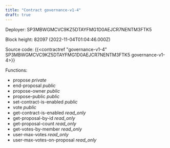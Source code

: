 ```yaml
---
title: "Contract governance-v1-4"
draft: true
---
```

Deployer: SP3MBWGMCVC9KZ5DTAYFMG1D0AEJCR7NENTM3FTK5


 



Block height: 82097 (2022-11-04T01:04:46.000Z)

Source code: {{<contractref "governance-v1-4" SP3MBWGMCVC9KZ5DTAYFMG1D0AEJCR7NENTM3FTK5 governance-v1-4>}}

Functions:

* propose _private_
* end-proposal _public_
* propose-owner _public_
* propose-public _public_
* set-contract-is-enabled _public_
* vote _public_
* get-contract-is-enabled _read_only_
* get-proposal-by-id _read_only_
* get-proposal-count _read_only_
* get-votes-by-member _read_only_
* user-max-votes _read_only_
* user-max-votes-on-proposal _read_only_
